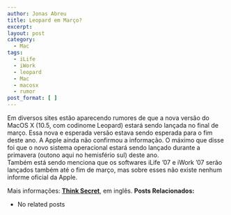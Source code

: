 ```yaml
---
author: Jonas Abreu
title: Leopard em Março?
excerpt:
layout: post
category:
  - Mac
tags:
  - iLife
  - iWork
  - leopard
  - Mac
  - macosx
  - rumor
post_format: [ ]
---
```

Em diversos sites estão aparecendo rumores de que a nova versão do MacOS X (10.5, com codinome Leopard) estará sendo lançada no final de março. Essa nova e esperada versão estava sendo esperada para o fim deste ano. A Apple ainda não confirmou a informação. O máximo que disse foi que o novo sistema operacional estará sendo lançado durante a primavera (outono aqui no hemisfério sul) deste ano.  
Também está sendo menciona que os softwares iLife ’07 e iWork ’07 serão lançados também até o fim de março, mas sobre esses não existe nenhum informe oficial da Apple.

Mais informações: **[Think Secret][1]**, em inglês. 
**Posts Relacionados:** 
*   No related posts












 [1]: http://www.thinksecret.com/news/0702leopardilife.html





